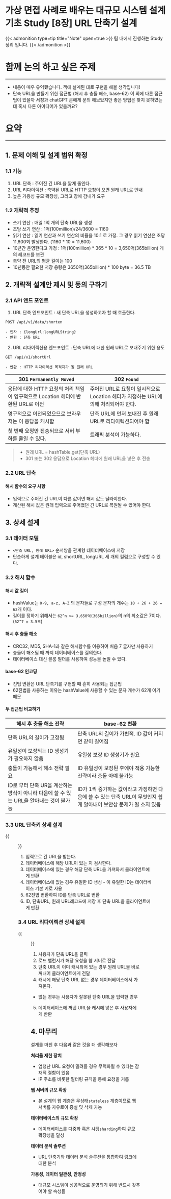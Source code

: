 # 가상 면접 사례로 배우는 대규모 시스템 설계 기초 Study [8장] URL 단축기 설계


{{< admonition type=tip title="Note" open=true >}}
팀 내에서 진행하는 Study 정리 입니다.
{{< /admonition >}} 

# 함께 논의 하고 싶은 주제
---
- 내용이 매우 유익했습니다. 책에 설계된 대로 구현을 해볼 생각입니다!
- 단축 URL을 만들기 위한 접근법 (해시 후 충돌 해소, base-62) 이 외에 다른 접근법이 있을까 서칭과 chatGPT 쿤에게 문의 해보았지만 좋은 방법은 찾지 못하였는데 혹시 다른 아이디어가 있을까요?


# 요약
---

## 1. 문제 이해 및 설계 범위 확정

### 1.1 기능
1. URL 단축 : 주어진 긴 URL을 짧게 줄인다.
2. URL 리다이렉션 : 축약된 URL로 HTTP 요청이 오면 원래 URL로 안내
3. 높은 가용성 규모 확장성, 그리고 장애 감내가 요구

### 1.2 개략적 추정
- 쓰기 연산 : 매일 1억 개의 단축 URL을 생성
- 초당 쓰기 연산 : 1억(100million)/24/3600 = 1160
- 읽기 연산 : 읽기 연산과 쓰기 연산의 비율을 10:1 로 가정. 그 경우 읽기 연산은 초당 11,600회 발생한다. (1160 * 10 = 11,600)
- 10년간 운영한다고 가정 : 1억(100million) * 365 * 10 = 3,650억(365billion) 개의 레코드를 보관
- 축약 전 URL의 평균 길이는 100
- 10년동안 필요한 저장 용량은 3650억(365billion) * 100 byte = 36.5 TB

## 2. 개략적 설계안 제시 및 동의 구하기
### 2.1 API 엔드 포인트

1. URL 단축 엔드포인트 : 새 단축 URL을 생성하고자 할 때 호출한다. 
```
POST /api/v1/data/shorten

- 인자 : {longUrl:longURLString}
- 반환 : 단축 URL
```


2. URL 리다이렉션용 엔드포인트 : 단축 URL에 대한 원래 URL로 보내주기 위한 용도
```
GET /api/v1/shortUrl

- 반환 : HTTP 리다이렉션 목적지가 될 원래 URL
```
|301 `Permanently Moved`|302 `Found`|
|---|---|
|응답에 대한 HTTP 요청의 처리 책임이 영구적으로 Location 헤더에 반환된 URL로 이전|주어진 URL로 요청이 일시적으로 Location 헤더가 지정하는 URL에 의해 처리되어야 한다.|
|영구적으로 이전되었으므로 브라우저는 이 응답을 캐시함|단축 URL에 먼저 보내진 후 원래 URL로 리다이렉션되어야 함|
|첫 번째 요청만 전송되므로 서버 부하를 줄일 수 있다.|트래픽 분석이 가능하다.|
> - 원래 URL = hashTable.get(단축 URL)
> - 301 또는 302 응답으로 Location 헤더에 원래 URL을 넣은 후 전송

### 2.2 URL 단축
#### 해시 함수의 요구 사항
- 입력으로 주어진 긴 URL이 다른 값이면 해시 값도 달라야한다.
- 계산된 해시 값은 원래 입력으로 주어졌던 긴 URL로 복원될 수 있어야 한다.

## 3. 상세 설계
### 3.1 데이터 모델
- `<단축 URL, 원래 URL>` 순서쌍을 관계형 데이터베이스에 저장
- 단순하게 설계 테이블은 id, shortURL, longURL 세 개의 컬럼으로 구성할 수 있다.

### 3.2 해시 함수
#### 해시 값 길이
- hashValue는 `0-9, a-z, A-Z` 의 문자들로 구성 문자의 개수는 `10 + 26 + 26 = 62`개 이다.
- 길이를 정하기 위해서는 `62^n >= 3,650억(365billion)`의 n의 최소값은 7이다. (`62^7 = 3.5조`)

#### 해시 후 충돌 해소
- CRC32, MD5, SHA-1과 같은 해시함수를 이용하여 처음 7 글자만 사용하기
- 충돌이 해소될 때 까지 데이터베이스를 질의한다. 
- 데이터베이스 대신 블룸 필더를 사용하여 성능을 높일 수 있다.

#### base-62 인코딩
- 진법 변환은 URL 단축기를 구현할 때 흔히 사용되는 접근법
- 62진법을 사용하는 이유는 hashValue에 사용할 수 있는 문자 개수가 62개 이기 때문

#### 두 접근법 비교하기
|해시 후 충돌 해소 전략|base-62 변환|
|---|---|
|단축 URL의 길이가 고정됨|단축 URL의 길이가 가변적. ID 값이 커지면 같이 길어짐|
|유일성이 보장되는 ID 생성기가 필요하지 않음|유일성 보장 ID 생성기가 필요|
|충돌이 가능해서 해소 전략 필요|ID 유일성이 보장된 후에야 적용 가능한 전략이라 충돌 아예 불가능|
|ID로 부터 단축 UR을 계산하는 방식이 아니라 다음에 쓸 수 있는 URL을 알아내는 것이 불가능|ID가 1씩 증가하는 값이라고 가정하면 다음에 쓸 수 있는 단축 URL이 무엇인지 쉽게 알아내어 보안상 문제가 될 소지 있음|

### 3.3 URL 단축키 상세 설계
{{<figure src="/posts/images/system-design-interview/system-design-figure-8-7.png#center">}}

1. 입력으로 긴 URL을 받는다.
2. 데이터베이스에 해당 URL이 있는 지 검사한다.
3. 데이터베이스에 있는 경우 해당 단축 URL을 가져와서 클라이언트에게 반환
4. 데이터베이스에 없는 경우 유일한 ID 생성 - 이 유일한 ID는 데이터베이스 기본 키로 사용
5. 62진법 변환하여 ID를 단축 URL로 변환
6. ID, 단축URL, 원래 URL레코드에 저장 후 단축 URL을 클라이언트에게 반환

### 3.4 URL 리다이렉션 상세 설계
{{<figure src="/posts/images/system-design-interview/system-design-figure-8-8.png#center">}}

1. 사용자가 단축 URL을 클릭
2. 로드 밸런서가 해당 요청을 웹 서버로 전달
3. 단축 URL이 이미 캐시되어 있는 경우 원래 URL을 바로 꺼내어 클라이언트에게 전달
4. 캐시에 해당 단축 URL 없는 경우 데이터베이스에서 가져온다.
  - 없는 경우는 사용자가 잘못된 단축 URL을 입력한 경우
5. 데이터베이스에 꺼낸 URL을 캐시에 넣은 후 사용자에게 반환

## 4. 마무리
설계를 마친 후 다음과 같은 것을 더 생각해보자


**처리율 제한 장치**
- 엄청난 URL 요청이 밀려들 경우 무력화될 수 있다는 잠재적 결함이 있음
- IP 주소를 비롯한 필터링 규칙을 통해 요청을 거름

**웹 서버의 규모 확장**
- 본 설계의 웹 계층은 무상태`stateless` 계층이므로 웹 서버를 자유로이 증설 및 삭제 가능

**데이터베이스의 규모 확장**
- 데이터베이스를 다중화 혹은 샤딩`sharding`하여 규모 확장성을 달성

**데이터 분석 솔루션**
- URL 단축기와 데이터 분석 솔루션을 통합하여 링크에 대한 분석

**가용성, 데이터 일관성, 안정성**
- 대규모 시스템이 성공적으로 운영되기 위해 반드시 갖추어야 할 속성들

